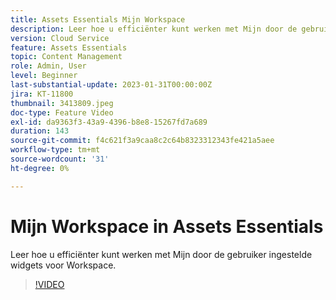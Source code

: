 ```yaml
---
title: Assets Essentials Mijn Workspace
description: Leer hoe u efficiënter kunt werken met Mijn door de gebruiker ingestelde widgets voor Workspace.
version: Cloud Service
feature: Assets Essentials
topic: Content Management
role: Admin, User
level: Beginner
last-substantial-update: 2023-01-31T00:00:00Z
jira: KT-11800
thumbnail: 3413809.jpeg
doc-type: Feature Video
exl-id: da9363f3-43a9-4396-b8e8-15267fd7a689
duration: 143
source-git-commit: f4c621f3a9caa8c2c64b8323312343fe421a5aee
workflow-type: tm+mt
source-wordcount: '31'
ht-degree: 0%

---
```


# Mijn Workspace in Assets Essentials

Leer hoe u efficiënter kunt werken met Mijn door de gebruiker ingestelde widgets voor Workspace.

>[!VIDEO](https://video.tv.adobe.com/v/3413809?quality=12&learn=on)

